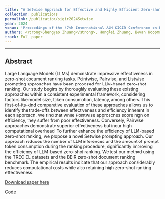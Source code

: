 ```yaml
---
title: "A Setwise Approach for Effective and Highly Efficient Zero-shot Ranking with Large Language Models"
collection: publications
permalink: /publication/sigir2024Setwise
year: 2024
venue: 'Proceedings of the 47th International ACM SIGIR Conference on Research and Development in Information Retrieval (SIGIR ’24)'
authors: <strong>Shengyao Zhuang</strong>, Honglei Zhuang, Bevan Koopman and Guido Zuccon.
track: Full paper
---
```

---

## Abstract
Large Language Models (LLMs) demonstrate impressive effectiveness in zero-shot document ranking tasks. Pointwise, Pairwise, and Listwise prompting approaches have been proposed for LLM-based zero-shot ranking. Our study begins by thoroughly evaluating these existing approaches within a consistent experimental framework, considering factors like model size, token consumption, latency, among others. This first-of-its-kind comparative evaluation of these approaches allows us to identify the trade-offs between effectiveness and efficiency inherent in each approach. We find that while Pointwise approaches score high on efficiency, they suffer from poor effectiveness. Conversely, Pairwise approaches demonstrate superior effectiveness but incur high computational overhead. To further enhance the efficiency of LLM-based zero-shot ranking, we propose a novel Setwise prompting approach. Our approach reduces the number of LLM inferences and the amount of prompt token consumption during the ranking procedure, significantly improving the efficiency of LLM-based zero-shot ranking. We test our method using the TREC DL datasets and the BEIR zero-shot document ranking benchmark. The empirical results indicate that our approach considerably reduces computational costs while also retaining high zero-shot ranking effectiveness.

[Download paper here](https://arxiv.org/pdf/2310.09497.pdf)

[Code](https://github.com/ielab/llm-rankers)
